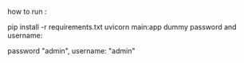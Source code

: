 how to run :

pip install -r requirements.txt
uvicorn main:app
dummy password and username:

password "admin", username: "admin"